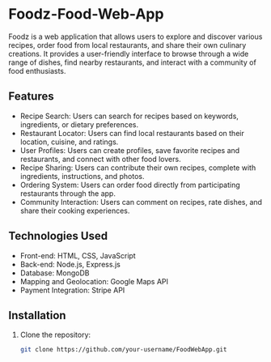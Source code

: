 # Foodz-Food-Web-App

Foodz is a web application that allows users to explore and discover various recipes, order food from local restaurants, and share their own culinary creations. It provides a user-friendly interface to browse through a wide range of dishes, find nearby restaurants, and interact with a community of food enthusiasts.

## Features

- Recipe Search: Users can search for recipes based on keywords, ingredients, or dietary preferences.
- Restaurant Locator: Users can find local restaurants based on their location, cuisine, and ratings.
- User Profiles: Users can create profiles, save favorite recipes and restaurants, and connect with other food lovers.
- Recipe Sharing: Users can contribute their own recipes, complete with ingredients, instructions, and photos.
- Ordering System: Users can order food directly from participating restaurants through the app.
- Community Interaction: Users can comment on recipes, rate dishes, and share their cooking experiences.

## Technologies Used

- Front-end: HTML, CSS, JavaScript
- Back-end: Node.js, Express.js
- Database: MongoDB
- Mapping and Geolocation: Google Maps API
- Payment Integration: Stripe API

## Installation

1. Clone the repository:
   ```bash
   git clone https://github.com/your-username/FoodWebApp.git

   
